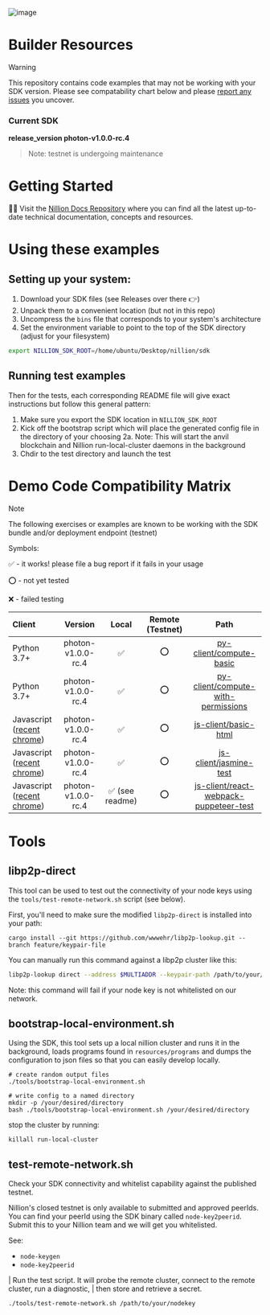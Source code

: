 ![image](https://github.com/nillion-oss/builder-resources/assets/33910651/9a38748b-9d5f-4673-a49a-04d2cca180b9)

# Builder Resources

> [!WARNING]
> This repository contains code examples that may not be working with your SDK version. Please see compatability chart below and please [report any issues](https://github.com/nillion-oss/builder-resources/issues/new/choose) you uncover.

### Current SDK

**release_version photon-v1.0.0-rc.4**

> Note: testnet is undergoing maintenance

# Getting Started

🚀🚀 Visit the [Nillion Docs Repository](https://nillion.gitbook.io/docs/D7EurBeioQRXZMzb41z3/welcome-to-nillions-docs) where you can find all the latest up-to-date technical documentation, concepts and resources.

# Using these examples

## Setting up your system:

1. Download your SDK files (see Releases over there 👉)
2. Unpack them to a convenient location (but not in this repo)
3. Uncompress the `bins` file that corresponds to your system's architecture
4. Set the environment variable to point to the top of the SDK directory (adjust for your filesystem)
```bash
export NILLION_SDK_ROOT=/home/ubuntu/Desktop/nillion/sdk
```

## Running test examples

Then for the tests, each corresponding README file will give exact instructions but follow this general pattern:

1. Make sure you export the SDK location in `NILLION_SDK_ROOT`
2. Kick off the bootstrap script which will place the generated config file in the directory of your choosing
2a. Note: This will start the anvil blockchain and Nillion run-local-cluster daemons in the background
3. Chdir to the test directory and launch the test


# Demo Code Compatibility Matrix
> [!NOTE]
> The following exercises or examples are known to be working with the SDK bundle and/or deployment endpoint (testnet)
> 
> Symbols:
> 
> ✅ - it works! please file a bug report if it fails in your usage
> 
> ⭕ - not yet tested
>
> ❌ - failed testing

| Client  | Version  | Local | Remote (Testnet) |  Path |
|:--------|:--------:|:-----:|:----------------:|:-----:|
| Python 3.7+                                                                                   | photon-v1.0.0-rc.4 | ✅ | ⭕ | [py-client/compute-basic](py-client/compute-basic) |
| Python 3.7+                                                                                   | photon-v1.0.0-rc.4 | ✅ | ⭕ | [py-client/compute-with-permissions](py-client/compute-with-permissions) |
| Javascript ([recent chrome](https://developer.chrome.com/blog/enabling-shared-array-buffer/)) | photon-v1.0.0-rc.4 | ✅ | ⭕ | [js-client/basic-html](js-client/basic-html) |
| Javascript ([recent chrome](https://developer.chrome.com/blog/enabling-shared-array-buffer/)) | photon-v1.0.0-rc.4 | ✅ | ⭕ | [js-client/jasmine-test](js-client/jasmine-test) |
| Javascript ([recent chrome](https://developer.chrome.com/blog/enabling-shared-array-buffer/)) | photon-v1.0.0-rc.4 | ✅ (see readme) | ⭕ | [js-client/react-webpack-puppeteer-test](js-client/react-webpack-puppeteer-test) |

# Tools

## libp2p-direct

This tool can be used to test out the connectivity of your node keys using the `tools/test-remote-network.sh` script (see below).

First, you'll need to make sure the modified `libp2p-direct` is installed into your path:
```shell
cargo install --git https://github.com/wwwehr/libp2p-lookup.git --branch feature/keypair-file
```

You can manually run this command against a libp2p cluster like this:
```bash
libp2p-lookup direct --address $MULTIADDR --keypair-path /path/to/your/nodekey
```

Note: this command will fail if your node key is not whitelisted on our network.

## bootstrap-local-environment.sh

Using the SDK, this tool sets up a local nillion cluster and runs it in the background, loads programs found in `resources/programs` and dumps the configuration
to json files so that you can easily develop locally.


```shell
# create random output files
./tools/bootstrap-local-environment.sh

# write config to a named directory
mkdir -p /your/desired/directory
bash ./tools/bootstrap-local-environment.sh /your/desired/directory
```

stop the cluster by running:
```shell
killall run-local-cluster
```

## test-remote-network.sh

Check your SDK connectivity and whitelist capability against the published testnet.

Nillion's closed testnet is only available to submitted and approved peerIds. You can find your peerId using the SDK
binary called `node-key2peerid`. Submit this to your Nillion team and we will get you whitelisted.

See:
* `node-keygen`
* `node-key2peerid`

| Run the test script. It will probe the remote cluster, connect to the remote cluster, run a diagnostic, 
| then store and retrieve a secret.
```bash
./tools/test-remote-network.sh /path/to/your/nodekey
```


